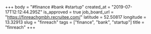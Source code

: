 +++
body = "#finance #bank #startup"
created_at = "2019-07-17T12:12:44.295Z"
is_approved = true
job_board_url = "https://finreachgmbh.recruitee.com/"
latitude = 52.50817
longitude = 13.32913
slug = "finreach"
tags = ["finance", "bank", "startup"]
title = "finreach"
+++
